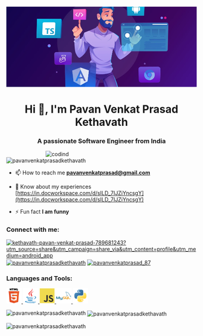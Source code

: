 ![logo](https://github.com/pavanvenkatprasadkethavath/PavanVenkatPrasadKethavath/blob/main/1_1-qThLZr4SdLZKYlMpDiIA.png)
<h1 align="center">Hi 👋, I'm Pavan Venkat Prasad Kethavath</h1>
<h3 align="center">A passionate Software Engineer from India</h3>
<img align="right" alt="codind" width="400" src="https://camo.githubusercontent.com/7de37139d0b4c1ce40865e799b446c0e963a3dd8fb68d239707237c40604fa3d/68747470733a2f2f63646e2e6472696262626c652e636f6d2f75736572732f3733303730332f73637265656e73686f74732f363538313234332f6176656e746f2e676966">
<p align="left"> <img src="https://komarev.com/ghpvc/?username=pavanvenkatprasadkethavath&label=Profile%20views&color=0e75b6&style=flat" alt="pavanvenkatprasadkethavath" /> </p>

- 📫 How to reach me **pavanvenkatprasad@gmail.com**

- 📄 Know about my experiences [https://in.docworkspace.com/d/sILD_7IJZiYncsgY](https://in.docworkspace.com/d/sILD_7IJZiYncsgY)

- ⚡ Fun fact **I am funny**

<h3 align="left">Connect with me:</h3>
<p align="left">
<a href="https://linkedin.com/in/kethavath-pavan-venkat-prasad-789681243?utm_source=share&utm_campaign=share_via&utm_content=profile&utm_medium=android_app" target="blank"><img align="center" src="https://raw.githubusercontent.com/rahuldkjain/github-profile-readme-generator/master/src/images/icons/Social/linked-in-alt.svg" alt="kethavath-pavan-venkat-prasad-789681243?utm_source=share&utm_campaign=share_via&utm_content=profile&utm_medium=android_app" height="30" width="40" /></a>
<a href="https://instagram.com/pavanvenkatprasadkethavath" target="blank"><img align="center" src="https://raw.githubusercontent.com/rahuldkjain/github-profile-readme-generator/master/src/images/icons/Social/instagram.svg" alt="pavanvenkatprasadkethavath" height="30" width="40" /></a>
<a href="https://www.leetcode.com/pavanvenkatprasad_87" target="blank"><img align="center" src="https://raw.githubusercontent.com/rahuldkjain/github-profile-readme-generator/master/src/images/icons/Social/leet-code.svg" alt="pavanvenkatprasad_87" height="30" width="40" /></a>
</p>

<h3 align="left">Languages and Tools:</h3>
<p align="left"> <a href="https://www.w3.org/html/" target="_blank" rel="noreferrer"> <img src="https://raw.githubusercontent.com/devicons/devicon/master/icons/html5/html5-original-wordmark.svg" alt="html5" width="40" height="40"/> </a> <a href="https://www.java.com" target="_blank" rel="noreferrer"> <img src="https://raw.githubusercontent.com/devicons/devicon/master/icons/java/java-original.svg" alt="java" width="40" height="40"/> </a> <a href="https://developer.mozilla.org/en-US/docs/Web/JavaScript" target="_blank" rel="noreferrer"> <img src="https://raw.githubusercontent.com/devicons/devicon/master/icons/javascript/javascript-original.svg" alt="javascript" width="40" height="40"/> </a> <a href="https://www.mysql.com/" target="_blank" rel="noreferrer"> <img src="https://raw.githubusercontent.com/devicons/devicon/master/icons/mysql/mysql-original-wordmark.svg" alt="mysql" width="40" height="40"/> </a> <a href="https://www.python.org" target="_blank" rel="noreferrer"> <img src="https://raw.githubusercontent.com/devicons/devicon/master/icons/python/python-original.svg" alt="python" width="40" height="40"/> </a> </p>

<p><img align="left" src="https://github-readme-stats.vercel.app/api/top-langs?username=pavanvenkatprasadkethavath&show_icons=true&locale=en&layout=compact" alt="pavanvenkatprasadkethavath" /></p>

<p>&nbsp;<img align="center" src="https://github-readme-stats.vercel.app/api?username=pavanvenkatprasadkethavath&show_icons=true&locale=en" alt="pavanvenkatprasadkethavath" /></p>

<p><img align="center" src="https://github-readme-streak-stats.herokuapp.com/?user=pavanvenkatprasadkethavath&" alt="pavanvenkatprasadkethavath" /></p>
